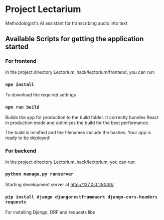 # Project Lectarium

Methodologist's AI assistant for transcribing audio into text

## Available Scripts for getting the application started

### For frontend
In the project directory Lectorium_hack/lectorium/frontend, you can run:

### `npm install`

To download the required settings

### `npm run build`

Builds the app for production to the build folder.
It correctly bundles React in production mode and optimizes the build for the best performance.

The build is minified and the filenames include the hashes.
Your app is ready to be deployed!

### For backend
In the project directory Lectorium_hack/lectorium, you can run:

### `python manage.py runserver`

Starting development server at http://127.0.0.1:8000/

### `pip install django djangorestframework django-cors-headers requests`
 
For installing Django, DRF and requests libs